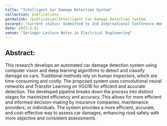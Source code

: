 ```yaml
---
title: "Intelligent Car Damage Detection System"
collection: publications
permalink: /publication/Intelligent Car Damage Detection System
excerpt: "Current status: Submitted to 2nd International Conference Women Researchers in Electronics and Computing"
date: 2023-2-01
venue: "Springer Lecture Notes in Electrical Engineering"
---
```


## Abstract:

This research develops an automated car damage detection system using computer vision and deep learning algorithms to detect and classify damage on cars. Traditional methods rely on human inspectors, which are time-consuming and costly. The proposed system uses convolutional neural networks and Transfer Learning on VGG16 for efficient and accurate detection. The developed pipeline breaks down the process into distinct stages for maximized efficiency and accuracy. This allows for more efficient and informed decision-making by insurance companies, maintenance providers, or individuals. The system provides a more efficient, accurate, and cost-effective way to assess car damages, enhancing road safety with more objective and consistent assessments.
